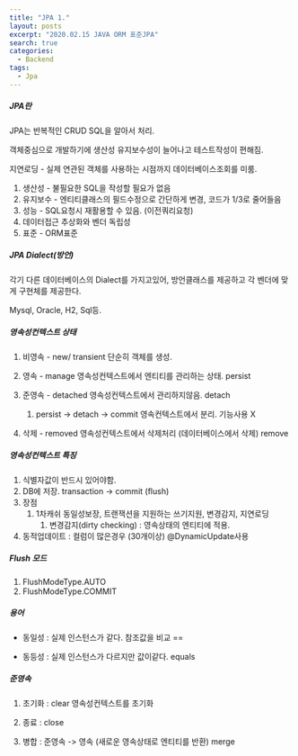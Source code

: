 ```yaml
---
title: "JPA 1."
layout: posts
excerpt: "2020.02.15 JAVA ORM 표준JPA"
search: true
categories: 
  - Backend
tags: 
  - Jpa
---
```


##### JPA란

JPA는 반복적인 CRUD SQL을 알아서 처리. 

객체중심으로 개발하기에 생산성 유지보수성이 늘어나고 테스트작성이 편해짐.

지연로딩 - 실제 연관된 객체를 사용하는 시점까지 데이터베이스조회를 미룸.

1. 생산성 - 불필요한 SQL을 작성할 필요가 없음
2. 유지보수 -  엔티티클래스의 필드수정으로 간단하게 변경, 코드가 1/3로 줄어들음
3. 성능 - SQL요청시 재활용할 수 있음. (이전쿼리요청)
4. 데이터접근 추상화와 벤더 독립성
5. 표준 - ORM표준

##### JPA Dialect(방언)

각기 다른 데이터베이스의 Dialect를 가지고있어, 방언클래스를 제공하고 각 벤더에 맞게 구현체를 제공한다.

Mysql, Oracle, H2, Sql등. 

##### 영속성컨텍스트 상태

1. 비영속 - new/ transient 단순히 객체를 생성.

2. 영속    - manage 영속성컨텍스트에서 엔티티를 관리하는 상태.   persist

3. 준영속 - detached 영속성컨텍스트에서 관리하지않음.   detach
   1. persist -> detach -> commit 영속컨텍스트에서 분리. 기능사용 X

4. 삭제    - removed 영속성컨텍스트에서 삭제처리 (데이터베이스에서 삭제) remove

##### 영속성컨텍스트 특징

1. 식별자값이 반드시 있어야함. 
2. DB에 저장. transaction -> commit (flush)
3. 장점 
   1. 1차캐쉬 동일성보장, 트랜잭션을 지원하는 쓰기지원, 변경감지, 지연로딩
      1. 변경감지(dirty checking) : 영속상태의 엔티티에 적용. 
4. 동적업데이트 : 컬럼이 많은경우 (30개이상) @DynamicUpdate사용

##### Flush 모드

1. FlushModeType.AUTO
2. FlushModeType.COMMIT 

##### 용어

- 동일성 : 실제 인스턴스가 같다. 참조값을 비교 ==

- 동등성 : 실제 인스턴스가 다르지만 값이같다. equals

##### 준영속 

1. 초기화 :  clear 영속성컨텍스트를 초기화

2. 종료 :  close 

3. 병합 : 준영속 -> 영속 (새로운 영속상태로 엔티티를 반환) merge











